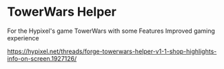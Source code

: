 # TowerWars Helper
For the Hypixel's game TowerWars with some Features Improved gaming experience

https://hypixel.net/threads/forge-towerwars-helper-v1-1-shop-highlights-info-on-screen.1927126/
